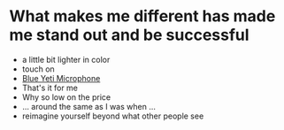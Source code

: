 # What makes me different has made me stand out and be successful

* a little bit lighter in color
* touch on
* [Blue Yeti Microphone](https://www.bluemic.com/en-us/products/yeti/)
* That's it for me
* Why so low on the price
* ... around the same as I was when ...
* reimagine yourself beyond what other people see

